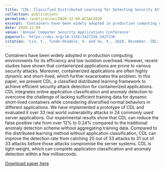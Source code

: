 ```yaml
---
title: "CDL: Classified Distributed Learning for Detecting Security Attacks in Containerized Applications"
collection: publications
permalink: /publication/2020-12-09-ACSAC2020
excerpt: 'Containers have been widely adopted in production computing environments for its efficiency and low isolation overhead. However, recent studies have shown that containerized applications are prone to various security attacks. Moreover, containerized applications are often highly dynamic and short-lived, which further exacerbates the problem. In this paper, we present CDL, a classified distributed learning framework to achieve efficient security attack detection for containerized applications. CDL integrates online application classification and anomaly detection to overcome the challenge of lacking sufficient training data for dynamic short-lived containers while considering diversified normal behaviors in different applications. We have implemented a prototype of CDL and evaluated it over 33 real world vulnerability attacks in 24 commonly used server applications. Our experimental results show that CDL can reduce the false positive rate from over 12% to 0.24% compared to the traditional anomaly detection scheme without aggregating training data. Compared to the distributed learning method without application classification, CDL can improve the detection rate from catching 20 out of 33 attacks to 31 out of 33 attacks before those attacks compromise the server systems. CDL is light-weight, which can complete application classification and anomaly detection within a few milliseconds.'
date: 2020-12-09
venue: 'Annual Computer Security Applications Conference'
paperurl: 'https://doi.org/10.1145/3427228.3427236'
citation: 'Lin, Y., Tunde-Onadele, O. and Gu, X., 2020, December. CDL: Classified Distributed Learning for Detecting Security Attacks in Containerized Applications. In Annual Computer Security Applications Conference (pp. 179-188)'
---
```

Containers have been widely adopted in production computing environments for its efficiency and low isolation overhead. However, recent studies have shown that containerized applications are prone to various security attacks. Moreover, containerized applications are often highly dynamic and short-lived, which further exacerbates the problem. In this paper, we present CDL, a classified distributed learning framework to achieve efficient security attack detection for containerized applications. CDL integrates online application classification and anomaly detection to overcome the challenge of lacking sufficient training data for dynamic short-lived containers while considering diversified normal behaviors in different applications. We have implemented a prototype of CDL and evaluated it over 33 real world vulnerability attacks in 24 commonly used server applications. Our experimental results show that CDL can reduce the false positive rate from over 12% to 0.24% compared to the traditional anomaly detection scheme without aggregating training data. Compared to the distributed learning method without application classification, CDL can improve the detection rate from catching 20 out of 33 attacks to 31 out of 33 attacks before those attacks compromise the server systems. CDL is light-weight, which can complete application classification and anomaly detection within a few milliseconds.

[Download paper here](http://dance.csc.ncsu.edu/papers/ACSAC20.pdf)
